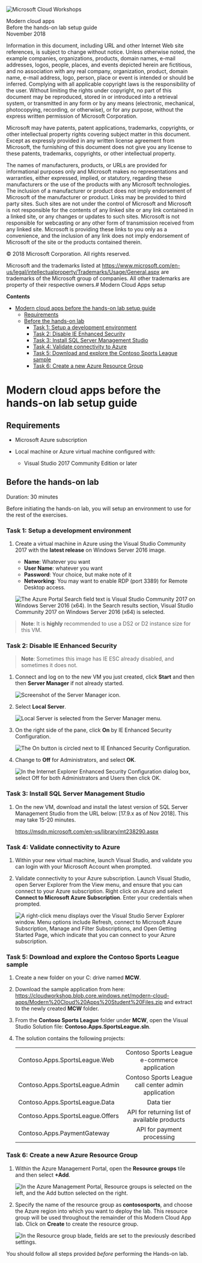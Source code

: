 ![](https://github.com/Microsoft/MCW-Template-Cloud-Workshop/raw/master/Media/ms-cloud-workshop.png "Microsoft Cloud Workshops")

<div class="MCWHeader1">
Modern cloud apps
</div>

<div class="MCWHeader2">
Before the hands-on lab setup guide
</div>

<div class="MCWHeader3">
November 2018
</div>

Information in this document, including URL and other Internet Web site references, is subject to change without notice. Unless otherwise noted, the example companies, organizations, products, domain names, e-mail addresses, logos, people, places, and events depicted herein are fictitious, and no association with any real company, organization, product, domain name, e-mail address, logo, person, place or event is intended or should be inferred. Complying with all applicable copyright laws is the responsibility of the user. Without limiting the rights under copyright, no part of this document may be reproduced, stored in or introduced into a retrieval system, or transmitted in any form or by any means (electronic, mechanical, photocopying, recording, or otherwise), or for any purpose, without the express written permission of Microsoft Corporation.

Microsoft may have patents, patent applications, trademarks, copyrights, or other intellectual property rights covering subject matter in this document. Except as expressly provided in any written license agreement from Microsoft, the furnishing of this document does not give you any license to these patents, trademarks, copyrights, or other intellectual property.

The names of manufacturers, products, or URLs are provided for informational purposes only and Microsoft makes no representations and warranties, either expressed, implied, or statutory, regarding these manufacturers or the use of the products with any Microsoft technologies. The inclusion of a manufacturer or product does not imply endorsement of Microsoft of the manufacturer or product. Links may be provided to third party sites. Such sites are not under the control of Microsoft and Microsoft is not responsible for the contents of any linked site or any link contained in a linked site, or any changes or updates to such sites. Microsoft is not responsible for webcasting or any other form of transmission received from any linked site. Microsoft is providing these links to you only as a convenience, and the inclusion of any link does not imply endorsement of Microsoft of the site or the products contained therein.

© 2018 Microsoft Corporation. All rights reserved.

Microsoft and the trademarks listed at <https://www.microsoft.com/en-us/legal/intellectualproperty/Trademarks/Usage/General.aspx> are trademarks of the Microsoft group of companies. All other trademarks are property of their respective owners.# Modern Cloud Apps setup

**Contents**

<!-- TOC -->

- [Modern cloud apps before the hands-on lab setup guide](#modern-cloud-apps-before-the-hands-on-lab-setup-guide)
    - [Requirements](#requirements)
    - [Before the hands-on lab](#before-the-hands-on-lab)
        - [Task 1: Setup a development environment](#task-1-setup-a-development-environment)
        - [Task 2: Disable IE Enhanced Security](#task-2-disable-ie-enhanced-security)
        - [Task 3: Install SQL Server Management Studio](#task-3-install-sql-server-management-studio)
        - [Task 4: Validate connectivity to Azure](#task-4-validate-connectivity-to-azure)
        - [Task 5: Download and explore the Contoso Sports League sample](#task-5-download-and-explore-the-contoso-sports-league-sample)
        - [Task 6: Create a new Azure Resource Group](#task-6-create-a-new-azure-resource-group)

<!-- /TOC -->

# Modern cloud apps before the hands-on lab setup guide 

## Requirements

-   Microsoft Azure subscription

-   Local machine or Azure virtual machine configured with:

    -   Visual Studio 2017 Community Edition or later

## Before the hands-on lab

Duration: 30 minutes

Before initiating the hands-on lab, you will setup an environment to use for the rest of the exercises.

### Task 1: Setup a development environment

1.  Create a virtual machine in Azure using the Visual Studio Community 2017 with the **latest release** on Windows Server 2016 image.
    - **Name**: Whatever you want
    - **User Name**: whatever you want
    - **Password**: Your choice, but make note of it
    - **Networking**: You may want to enable RDP (port 3389) for Remote Desktop access.

    ![The Azure Portal Search field text is Visual Studio Community 2017 on Windows Server 2016 (x64). In the Search results section, Visual Studio Community 2017 on Windows Server 2016 (x64) is selected.](images/Setup/image3.png "Azure Portal, Search results section")

>**Note**: It is **highly** recommended to use a DS2 or D2 instance size for this VM.

### Task 2: Disable IE Enhanced Security

>**Note**: Sometimes this image has IE ESC already disabled, and sometimes it does not.

1.  Connect and log on to the new VM you just created, click **Start** and then then **Server Manager** if not already started.

    ![Screenshot of the Server Manager icon.](images/Setup/image4.png "Server Manager icon")

2.  Select **Local Server**.

    ![Local Server is selected from the Server Manager menu.](images/Setup/image5.png "Server Manager menu")

3.  On the right side of the pane, click **On** by IE Enhanced Security Configuration.

    ![The On button is circled next to IE Enhanced Security Configuration.](images/Setup/image6.png "On button")

4.  Change to **Off** for Administrators, and select **OK**.

    ![In the Internet Explorer Enhanced Security Configuration dialog box, select Off for both Administrators and Users then click OK.](images/Setup/image7.png "Internet Explorer Enhanced Security Configuration dialog box")

### Task 3: Install SQL Server Management Studio

1.  On the new VM, download and install the latest version of SQL Server Management Studio from the URL below: [17.9.x as of Nov 2018]. This may take 15-20 minutes.

    <https://msdn.microsoft.com/en-us/library/mt238290.aspx>

### Task 4: Validate connectivity to Azure

1.  Within your new virtual machine, launch Visual Studio, and validate you can login with your Microsoft Account when prompted.

2.  Validate connectivity to your Azure subscription. Launch Visual Studio, open Server Explorer from the View menu, and ensure that you can connect to your Azure subscription. Right click on Azure and select **Connect to Microsoft Azure Subscription**. Enter your credentials when prompted.

    ![A right-click menu displays over the Visual Studio Server Explorer window. Menu options include Refresh, connect to Microsoft Azure Subscription, Manage and Filter Subscriptions, and Open Getting Started Page, which indicate that you can connect to your Azure subscription.](images/Setup/image8.png "Visual Studio Server Explorer")

### Task 5: Download and explore the Contoso Sports League sample

1.  Create a new folder on your C: drive named **MCW**.

2.  Download the sample application from here: <https://cloudworkshop.blob.core.windows.net/modern-cloud-apps/Modern%20Cloud%20Apps%20Student%20Files.zip> and extract to the newly created **MCW** folder.

3.  From the **Contoso Sports League** folder under **MCW**, open the Visual Studio Solution file: **Contoso.Apps.SportsLeague.sln**.

4.  The solution contains the following projects:

    |    |            |
    |----------|:-------------:|
    | Contoso.Apps.SportsLeague.Web |   Contoso Sports League e-commerce application |
    | Contoso.Apps.SportsLeague.Admin |   Contoso Sports League call center admin application |
    | Contoso.Apps.SportsLeague.Data  |   Data tier |
    | Contoso.Apps.SportsLeague.Offers |  API for returning list of available products |
    | Contoso.Apps.PaymentGateway   |     API for payment processing |

### Task 6: Create a new Azure Resource Group

1.  Within the Azure Management Portal, open the **Resource groups** tile and then select **+Add**.

    ![In the Azure Management Portal, Resource groups is selected on the left, and the Add button selected on the right.](images/Setup/image9.png "Azure Management Portal")

2.  Specify the name of the resource group as **contososports**, and choose the Azure region into which you want to deploy the lab. This resource group will be used throughout the remainder of this Modern Cloud App lab. Click on **Create** to create the resource group.

    ![In the Resource group blade, fields are set to the previously described settings.](images/Setup/image10.png "Resource group blade")

You should follow all steps provided *before* performing the Hands-on lab.
